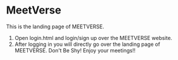 # MeetVerse
This is the landing page of MEETVERSE.
1. Open login.html and login/sign up over the MEETVERSE website.
2. After logging in you will directly go over the landing page of MEETVERSE.
Don't Be Shy! Enjoy your meetings!!
